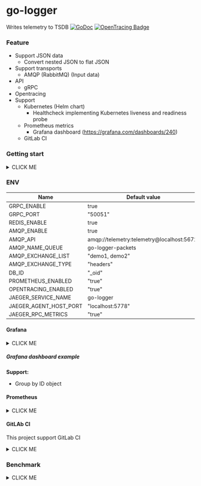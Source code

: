 # go-logger

Writes telemetry to TSDB [![GoDoc][doc-img]][doc] [![OpenTracing Badge](https://img.shields.io/badge/OpenTracing-enabled-blue.svg)](http://opentracing.io)

### Feature

+ Support JSON data
    + Convert nested JSON to flat JSON
+ Support transports
    + AMQP (RabbitMQ) (Input data)
+ API
  + gRPC
+ Opentracing
+ Support
  + Kubernetes (Helm chart)
    + Healthcheck implementing Kubernetes liveness and readiness probe
  + Prometheus metrics
    + Grafana dashboard (https://grafana.com/dashboards/240)
  + GitLab CI

### Getting start

<details><summary>CLICK ME</summary>
<p>

```
# Generate gRPC code
go get -u github.com/golang/protobuf/proto
protoc --go_out=plugins=grpc:. pb/*.proto

# Run services
$ docker-compose up
```

</p>
</details>

### ENV

| Name                             | Default value                              |
|----------------------------------|--------------------------------------------|
| GRPC_ENABLE                      | true                                       |
| GRPC_PORT                        | "50051"                                    |
| REDIS_ENABLE                     | true                                       |
| AMQP_ENABLE                      | true                                       |
| AMQP_API                         | amqp://telemetry:telemetry@localhost:5672/ |
| AMQP_NAME_QUEUE                  | go-logger-packets                          |
| AMQP_EXCHANGE_LIST               | "demo1, demo2"                             |
| AMQP_EXCHANGE_TYPE               | "headers"                                  |
| DB_ID                            | "_oid"                                     |
| PROMETHEUS_ENABLED               | "true"                                     |
| OPENTRACING_ENABLED              | "true"                                     |
| JAEGER_SERVICE_NAME              | go-logger                                  |
| JAEGER_AGENT_HOST_PORT           | "localhost:5778"                           |
| JAEGER_RPC_METRICS               | "true"                                     |

#### Grafana

<details><summary>CLICK ME</summary></details>

##### Grafana dashboard example

**Support:**
- Group by ID object

</p>
</details>

#### Prometheus

<details><summary>CLICK ME</summary>

Prometheus metrics `localhost:9090/metrics`

Prometheus metrics:
- Basic metrics
</details>

#### GitLAb CI

This project support GitLab CI

<details><summary>CLICK ME</summary>
<p>

| Name                  | Description                                |
|-----------------------|--------------------------------------------|
| DOCKER_PASS           | --                                         |
| DOCKER_USER           | --                                         |
| GITHUB_PASSWORD       | --                                         |
| GITHUB_REPOSITORY_URL | --                                         |
| GITHUB_USER           | --                                         |
| HELM_CONTEXT          | --                                         |
| PROJECT_NAMESPACE     | --                                         |

</p>
</details>


### Benchmark

<details><summary>CLICK ME</summary>
<p>

##### Run bot

Run `go run /tests/bot/bot.go`

##### Read from AMQP queue (1M message/1 instance)

![read_packets](./docs/read_packet.png)

</p>
</details>

[doc-img]: https://godoc.org/github.com/batazor/go-logger?status.svg
[doc]: https://godoc.org/github.com/batazor/go-logger
